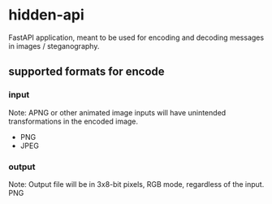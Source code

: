 # hidden-api

FastAPI application, meant to be used for encoding and decoding messages in images / steganography.

## supported formats for encode

### input

Note: APNG or other animated image inputs will have unintended transformations in the encoded image.

- PNG
- JPEG

### output

Note: Output file will be in 3x8-bit pixels, RGB mode, regardless of the input.
PNG
